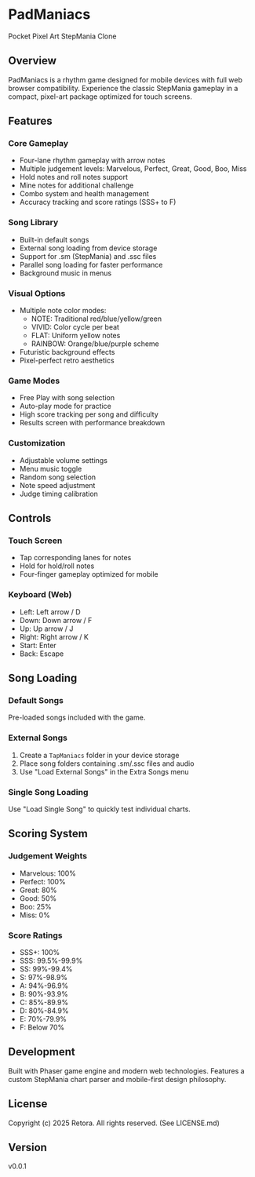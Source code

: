 # PadManiacs

Pocket Pixel Art StepMania Clone

## Overview

PadManiacs is a rhythm game designed for mobile devices with full web browser compatibility. Experience the classic StepMania gameplay in a compact, pixel-art package optimized for touch screens.

## Features

### Core Gameplay
- Four-lane rhythm gameplay with arrow notes
- Multiple judgement levels: Marvelous, Perfect, Great, Good, Boo, Miss
- Hold notes and roll notes support
- Mine notes for additional challenge
- Combo system and health management
- Accuracy tracking and score ratings (SSS+ to F)

### Song Library
- Built-in default songs
- External song loading from device storage
- Support for .sm (StepMania) and .ssc files
- Parallel song loading for faster performance
- Background music in menus

### Visual Options
- Multiple note color modes:
  - NOTE: Traditional red/blue/yellow/green
  - VIVID: Color cycle per beat
  - FLAT: Uniform yellow notes
  - RAINBOW: Orange/blue/purple scheme
- Futuristic background effects
- Pixel-perfect retro aesthetics

### Game Modes
- Free Play with song selection
- Auto-play mode for practice
- High score tracking per song and difficulty
- Results screen with performance breakdown

### Customization
- Adjustable volume settings
- Menu music toggle
- Random song selection
- Note speed adjustment
- Judge timing calibration

## Controls

### Touch Screen
- Tap corresponding lanes for notes
- Hold for hold/roll notes
- Four-finger gameplay optimized for mobile

### Keyboard (Web)
- Left: Left arrow / D
- Down: Down arrow / F
- Up: Up arrow / J
- Right: Right arrow / K
- Start: Enter
- Back: Escape

## Song Loading

### Default Songs
Pre-loaded songs included with the game.

### External Songs
1. Create a `TapManiacs` folder in your device storage
2. Place song folders containing .sm/.ssc files and audio
3. Use "Load External Songs" in the Extra Songs menu

### Single Song Loading
Use "Load Single Song" to quickly test individual charts.

## Scoring System

### Judgement Weights
- Marvelous: 100%
- Perfect: 100%
- Great: 80%
- Good: 50%
- Boo: 25%
- Miss: 0%

### Score Ratings
- SSS+: 100%
- SSS: 99.5%-99.9%
- SS: 99%-99.4%
- S: 97%-98.9%
- A: 94%-96.9%
- B: 90%-93.9%
- C: 85%-89.9%
- D: 80%-84.9%
- E: 70%-79.9%
- F: Below 70%

## Development

Built with Phaser game engine and modern web technologies. Features a custom StepMania chart parser and mobile-first design philosophy.

## License

Copyright (c) 2025 Retora. All rights reserved. (See LICENSE.md)

## Version

v0.0.1
